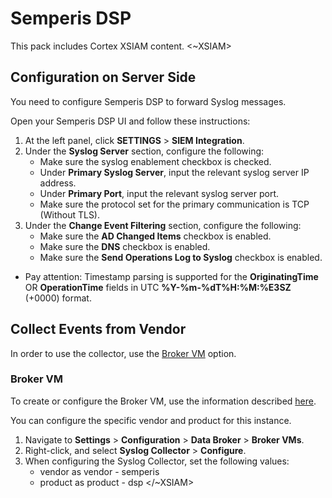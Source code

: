 # Semperis DSP

This pack includes Cortex XSIAM content. 
<~XSIAM>

## Configuration on Server Side

You need to configure Semperis DSP to forward Syslog messages.

Open your Semperis DSP UI and follow these instructions:

1. At the left panel, click **SETTINGS** > **SIEM Integration**.
2. Under the **Syslog Server** section, configure the following:
    * Make sure the syslog enablement checkbox is checked.
    * Under **Primary Syslog Server**, input the relevant syslog server IP address.
    * Under **Primary Port**, input the relevant syslog server port.
    * Make sure the protocol set for the primary communication is TCP (Without TLS).
3. Under the **Change Event Filtering** section, configure the following:
    * Make sure the **AD Changed Items** checkbox is enabled.
    * Make sure the **DNS** checkbox is enabled.
    * Make sure the **Send Operations Log to Syslog** checkbox is enabled.

* Pay attention: Timestamp parsing is supported for the **OriginatingTime** OR **OperationTime** fields in UTC **%Y-%m-%dT%H:%M:%E3SZ** (+0000) format.

## Collect Events from Vendor

In order to use the collector, use the [Broker VM](#broker-vm) option.

### Broker VM

To create or configure the Broker VM, use the information described [here](https://docs-cortex.paloaltonetworks.com/r/Cortex-XDR/Cortex-XDR-Pro-Administrator-Guide/Configure-the-Broker-VM).

You can configure the specific vendor and product for this instance.

1. Navigate to **Settings** > **Configuration** > **Data Broker** > **Broker VMs**. 
2. Right-click, and select **Syslog Collector** > **Configure**.
3. When configuring the Syslog Collector, set the following values:
   * vendor as vendor - semperis
   * product as product - dsp
</~XSIAM>